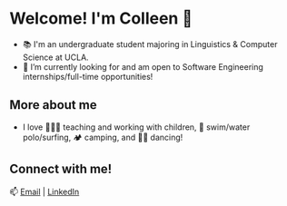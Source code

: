 # Welcome! I'm Colleen 👋

- 📚 I'm an undergraduate student majoring in Linguistics & Computer Science at UCLA.
- 💼 I’m currently looking for and am open to Software Engineering internships/full-time opportunities!

## More about me

- I love 👩🏻‍🏫 teaching and working with children, 🌊 swim/water polo/surfing, 🏕️ camping, and 💃🏻 dancing!

## Connect with me!
📫 [Email](colleenlam@ucla.edu) | [LinkedIn](linkedin.com/in/colleenhlam)
